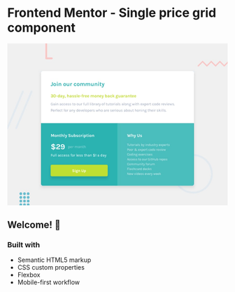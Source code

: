# Frontend Mentor - Single price grid component

![Design preview for the Single price grid component coding challenge](./design/desktop-preview.jpg)

## Welcome! 👋

### Built with

- Semantic HTML5 markup
- CSS custom properties
- Flexbox
- Mobile-first workflow